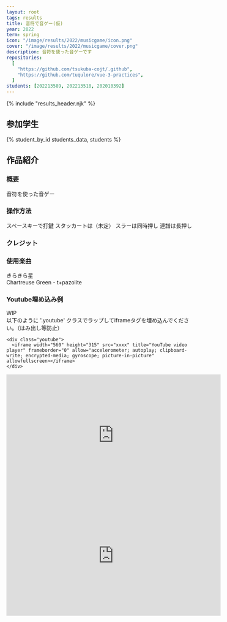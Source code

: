 ```yaml
---
layout: root
tags: results
title: 音符で音ゲー(仮)
year: 2022
term: spring
icon: "/image/results/2022/musicgame/icon.png"
cover: "/image/results/2022/musicgame/cover.png"
description: 音符を使った音ゲーです
repositories:
  [
    "https://github.com/tsukuba-cojt/.github",
    "https://github.com/tuqulore/vue-3-practices",
  ]
students: [202213589, 202213518, 202010392]
---
```


{% include "results_header.njk" %}

## 参加学生

{% student_by_id students_data, students %}

## 作品紹介

### 概要

音符を使った音ゲー

### 操作方法

スペースキーで打鍵
スタッカートは（未定）
スラーは同時押し
連譜は長押し

### クレジット

### 使用楽曲

きらきら星  
Chartreuse Green - t+pazolite

### Youtube埋め込み例

WIP  
以下のように '.youtube' クラスでラップしてiframeタグを埋め込んでください。（はみ出し等防止）

```
<div class="youtube">
  <iframe width="560" height="315" src="xxxx" title="YouTube video player" frameborder="0" allow="accelerometer; autoplay; clipboard-write; encrypted-media; gyroscope; picture-in-picture" allowfullscreen></iframe>
</div>
```

<div class="youtube">
<iframe width="560" height="315" src="https://www.youtube.com/embed/c-l7xawEoDs" title="YouTube video player" frameborder="0" allow="accelerometer; autoplay; clipboard-write; encrypted-media; gyroscope; picture-in-picture" allowfullscreen></iframe>
</div>

<div class="youtube">
<iframe width="560" height="315" src="https://www.youtube.com/embed/_m7VChuZ9kk" title="YouTube video player" frameborder="0" allow="accelerometer; autoplay; clipboard-write; encrypted-media; gyroscope; picture-in-picture" allowfullscreen></iframe>
</div>
